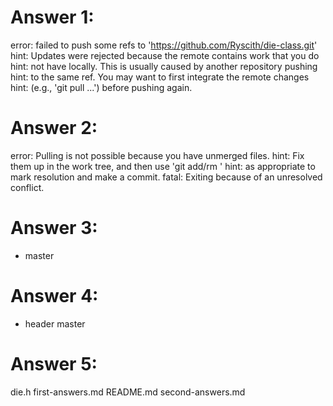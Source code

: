 # Answer 1:
error: failed to push some refs to 'https://github.com/Ryscith/die-class.git'
hint: Updates were rejected because the remote contains work that you do
hint: not have locally. This is usually caused by another repository pushing
hint: to the same ref. You may want to first integrate the remote changes
hint: (e.g., 'git pull ...') before pushing again.


# Answer 2:
error: Pulling is not possible because you have unmerged files.
hint: Fix them up in the work tree, and then use 'git add/rm <file>'
hint: as appropriate to mark resolution and make a commit.
fatal: Exiting because of an unresolved conflict.


# Answer 3:
* master

# Answer 4:
* header
  master

# Answer 5:
die.h  first-answers.md  README.md  second-answers.md
